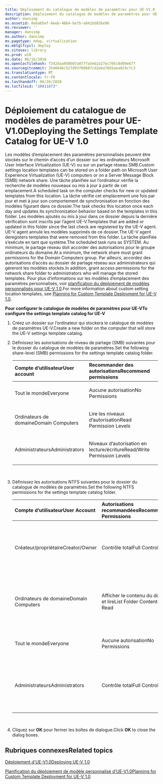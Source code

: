 ```yaml
---
title: Déploiement du catalogue de modèles de paramètres pour UE-V1.0
description: Déploiement du catalogue de modèles de paramètres pour UE-V1.0
author: dansimp
ms.assetid: 0e6ab5ef-8eeb-40b4-be7b-a841bd83be96
ms.reviewer: ''
manager: dansimp
ms.author: dansimp
ms.pagetype: mdop, virtualization
ms.mktglfcycl: deploy
ms.sitesec: library
ms.prod: w10
ms.date: 06/16/2016
ms.openlocfilehash: f342daa958607a077fa5eb2a27ec705c8d99e67f
ms.sourcegitcommit: 354664bc527d93f80687cd2eba70d1eea024c7c3
ms.translationtype: MT
ms.contentlocale: fr-FR
ms.lasthandoff: 06/26/2020
ms.locfileid: "10811873"
---
```

# <span data-ttu-id="fa0fd-103">Déploiement du catalogue de modèles de paramètres pour UE-V1.0</span><span class="sxs-lookup"><span data-stu-id="fa0fd-103">Deploying the Settings Template Catalog for UE-V 1.0</span></span>


<span data-ttu-id="fa0fd-104">Les modèles d’emplacement des paramètres personnalisés peuvent être stockés sur le chemin d’accès d’un dossier sur les ordinateurs Microsoft User Interface Virtualization (UE-V) ou sur un partage réseau SMB.</span><span class="sxs-lookup"><span data-stu-id="fa0fd-104">Custom settings location templates can be stored on a folder path on Microsoft User Experience Virtualization (UE-V) computers or on a Server Message Block (SMB) network share.</span></span> <span data-ttu-id="fa0fd-105">Une tâche planifiée sur l’ordinateur vérifie la recherche de modèles nouveaux ou mis à jour à partir de cet emplacement.</span><span class="sxs-lookup"><span data-stu-id="fa0fd-105">A scheduled task on the computer checks for new or updated templates from this location.</span></span> <span data-ttu-id="fa0fd-106">La tâche vérifie cet emplacement une fois par jour et met à jour son comportement de synchronisation en fonction des modèles figurant dans ce dossier.</span><span class="sxs-lookup"><span data-stu-id="fa0fd-106">The task checks this location once each day and updates its synchronization behavior based on the templates in this folder.</span></span> <span data-ttu-id="fa0fd-107">Les modèles ajoutés ou mis à jour dans ce dossier depuis la dernière vérification sont inscrits par l’agent UE-V.</span><span class="sxs-lookup"><span data-stu-id="fa0fd-107">Templates that are added or updated in this folder since the last check are registered by the UE-V agent.</span></span> <span data-ttu-id="fa0fd-108">UE-V agent annule les modèles supprimés de ce dossier.</span><span class="sxs-lookup"><span data-stu-id="fa0fd-108">The UE-V agent deregisters templates that were removed from this folder.</span></span> <span data-ttu-id="fa0fd-109">La tâche planifiée s’exécute en tant que système.</span><span class="sxs-lookup"><span data-stu-id="fa0fd-109">The scheduled task runs as SYSTEM.</span></span> <span data-ttu-id="fa0fd-110">Au minimum, le partage réseau doit accorder des autorisations pour le groupe ordinateurs du domaine.</span><span class="sxs-lookup"><span data-stu-id="fa0fd-110">At a minimum, the network share must grant permissions for the Domain Computers group.</span></span> <span data-ttu-id="fa0fd-111">Par ailleurs, accordez des autorisations d’accès au dossier de partage réseau aux administrateurs qui géreront les modèles stockés.</span><span class="sxs-lookup"><span data-stu-id="fa0fd-111">In addition, grant access permissions for the network share folder to administrators who will manage the stored templates.</span></span> <span data-ttu-id="fa0fd-112">Pour plus d’informations sur les modèles d’emplacement des paramètres personnalisés, voir [planification du déploiement de modèles personnalisés pour UE-V 1,0](planning-for-custom-template-deployment-for-ue-v-10.md).</span><span class="sxs-lookup"><span data-stu-id="fa0fd-112">For more information about custom setting location templates, see [Planning for Custom Template Deployment for UE-V 1.0](planning-for-custom-template-deployment-for-ue-v-10.md).</span></span>

**<span data-ttu-id="fa0fd-113">Pour configurer le catalogue de modèles de paramètres pour UE-V</span><span class="sxs-lookup"><span data-stu-id="fa0fd-113">To configure the settings template catalog for UE-V</span></span>**

1.  <span data-ttu-id="fa0fd-114">Créez un dossier sur l’ordinateur qui stockera le catalogue de modèles de paramètres UE-V.</span><span class="sxs-lookup"><span data-stu-id="fa0fd-114">Create a new folder on the computer that will store the UE-V settings template catalog.</span></span>

2.  <span data-ttu-id="fa0fd-115">Définissez les autorisations de niveau de partage (SMB) suivantes pour le dossier du catalogue de modèles de paramètres.</span><span class="sxs-lookup"><span data-stu-id="fa0fd-115">Set the following share-level (SMB) permissions for the settings template catalog folder.</span></span>

    <table>
    <colgroup>
    <col width="50%" />
    <col width="50%" />
    </colgroup>
    <thead>
    <tr class="header">
    <th align="left"><strong><span data-ttu-id="fa0fd-116">Compte d’utilisateur</span><span class="sxs-lookup"><span data-stu-id="fa0fd-116">User account</span></span></strong></th>
    <th align="left"><strong><span data-ttu-id="fa0fd-117">Recommander des autorisations</span><span class="sxs-lookup"><span data-stu-id="fa0fd-117">Recommend permissions</span></span></strong></th>
    </tr>
    </thead>
    <tbody>
    <tr class="odd">
    <td align="left"><p><span data-ttu-id="fa0fd-118">Tout le monde</span><span class="sxs-lookup"><span data-stu-id="fa0fd-118">Everyone</span></span></p></td>
    <td align="left"><p><span data-ttu-id="fa0fd-119">Aucune autorisation</span><span class="sxs-lookup"><span data-stu-id="fa0fd-119">No Permissions</span></span></p></td>
    </tr>
    <tr class="even">
    <td align="left"><p><span data-ttu-id="fa0fd-120">Ordinateurs de domaine</span><span class="sxs-lookup"><span data-stu-id="fa0fd-120">Domain Computers</span></span></p></td>
    <td align="left"><p><span data-ttu-id="fa0fd-121">Lire les niveaux d’autorisation</span><span class="sxs-lookup"><span data-stu-id="fa0fd-121">Read Permission Levels</span></span></p></td>
    </tr>
    <tr class="odd">
    <td align="left"><p><span data-ttu-id="fa0fd-122">Administrateurs</span><span class="sxs-lookup"><span data-stu-id="fa0fd-122">Administrators</span></span></p></td>
    <td align="left"><p><span data-ttu-id="fa0fd-123">Niveaux d’autorisation en lecture/écriture</span><span class="sxs-lookup"><span data-stu-id="fa0fd-123">Read/Write Permission Levels</span></span></p></td>
    </tr>
    </tbody>
    </table>

     

3.  <span data-ttu-id="fa0fd-124">Définissez les autorisations NTFS suivantes pour le dossier du catalogue de modèles de paramètres.</span><span class="sxs-lookup"><span data-stu-id="fa0fd-124">Set the following NTFS permissions for the settings template catalog folder.</span></span>

    <table>
    <colgroup>
    <col width="33%" />
    <col width="33%" />
    <col width="33%" />
    </colgroup>
    <thead>
    <tr class="header">
    <th align="left"><span data-ttu-id="fa0fd-125">Compte d’utilisateur</span><span class="sxs-lookup"><span data-stu-id="fa0fd-125">User Account</span></span></th>
    <th align="left"><span data-ttu-id="fa0fd-126">Autorisations recommandées</span><span class="sxs-lookup"><span data-stu-id="fa0fd-126">Recommended Permissions</span></span></th>
    <th align="left"><span data-ttu-id="fa0fd-127">Appliquer à</span><span class="sxs-lookup"><span data-stu-id="fa0fd-127">Apply To</span></span></th>
    </tr>
    </thead>
    <tbody>
    <tr class="odd">
    <td align="left"><p><span data-ttu-id="fa0fd-128">Créateur/propriétaire</span><span class="sxs-lookup"><span data-stu-id="fa0fd-128">Creator/Owner</span></span></p></td>
    <td align="left"><p><span data-ttu-id="fa0fd-129">Contrôle total</span><span class="sxs-lookup"><span data-stu-id="fa0fd-129">Full Control</span></span></p></td>
    <td align="left"><p><span data-ttu-id="fa0fd-130">Ce dossier, les sous-dossiers et les fichiers</span><span class="sxs-lookup"><span data-stu-id="fa0fd-130">This Folder, Subfolders and Files</span></span></p></td>
    </tr>
    <tr class="even">
    <td align="left"><p><span data-ttu-id="fa0fd-131">Ordinateurs de domaine</span><span class="sxs-lookup"><span data-stu-id="fa0fd-131">Domain Computers</span></span></p></td>
    <td align="left"><p><span data-ttu-id="fa0fd-132">Afficher le contenu du dossier et lire</span><span class="sxs-lookup"><span data-stu-id="fa0fd-132">List Folder Contents and Read</span></span></p></td>
    <td align="left"><p><span data-ttu-id="fa0fd-133">Ce dossier, les sous-dossiers et les fichiers</span><span class="sxs-lookup"><span data-stu-id="fa0fd-133">This Folder, Subfolders and Files</span></span></p></td>
    </tr>
    <tr class="odd">
    <td align="left"><p><span data-ttu-id="fa0fd-134">Tout le monde</span><span class="sxs-lookup"><span data-stu-id="fa0fd-134">Everyone</span></span></p></td>
    <td align="left"><p><span data-ttu-id="fa0fd-135">Aucune autorisation</span><span class="sxs-lookup"><span data-stu-id="fa0fd-135">No Permissions</span></span></p></td>
    <td align="left"><p><span data-ttu-id="fa0fd-136">Aucune autorisation</span><span class="sxs-lookup"><span data-stu-id="fa0fd-136">No Permissions</span></span></p></td>
    </tr>
    <tr class="even">
    <td align="left"><p><span data-ttu-id="fa0fd-137">Administrateurs</span><span class="sxs-lookup"><span data-stu-id="fa0fd-137">Administrators</span></span></p></td>
    <td align="left"><p><span data-ttu-id="fa0fd-138">Contrôle total</span><span class="sxs-lookup"><span data-stu-id="fa0fd-138">Full Control</span></span></p></td>
    <td align="left"><p><span data-ttu-id="fa0fd-139">Ce dossier, les sous-dossiers et les fichiers</span><span class="sxs-lookup"><span data-stu-id="fa0fd-139">This Folder, Subfolders and Files</span></span></p></td>
    </tr>
    </tbody>
    </table>

     

4.  <span data-ttu-id="fa0fd-140">Cliquez sur **OK** pour fermer les boîtes de dialogue.</span><span class="sxs-lookup"><span data-stu-id="fa0fd-140">Click **OK** to close the dialog boxes.</span></span>

## <span data-ttu-id="fa0fd-141">Rubriques connexes</span><span class="sxs-lookup"><span data-stu-id="fa0fd-141">Related topics</span></span>


[<span data-ttu-id="fa0fd-142">Déploiement d'UE-V1.0</span><span class="sxs-lookup"><span data-stu-id="fa0fd-142">Deploying UE-V 1.0</span></span>](deploying-ue-v-10.md)

[<span data-ttu-id="fa0fd-143">Planification du déploiement de modèle personnalisé d'UE-V1.0</span><span class="sxs-lookup"><span data-stu-id="fa0fd-143">Planning for Custom Template Deployment for UE-V 1.0</span></span>](planning-for-custom-template-deployment-for-ue-v-10.md)

 

 





